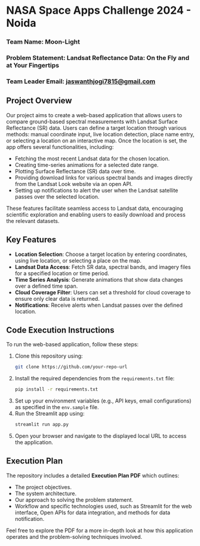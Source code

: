 # NASA Space Apps Challenge 2024 - Noida

### **Team Name**: Moon-Light  
### **Problem Statement**: Landsat Reflectance Data: On the Fly and at Your Fingertips  
### **Team Leader Email**: jaswanthjogi7815@gmail.com

## Project Overview
Our project aims to create a web-based application that allows users to compare ground-based spectral measurements with Landsat Surface Reflectance (SR) data. Users can define a target location through various methods: manual coordinate input, live location detection, place name entry, or selecting a location on an interactive map. Once the location is set, the app offers several functionalities, including:

- Fetching the most recent Landsat data for the chosen location.
- Creating time-series animations for a selected date range.
- Plotting Surface Reflectance (SR) data over time.
- Providing download links for various spectral bands and images directly from the Landsat Look website via an open API.
- Setting up notifications to alert the user when the Landsat satellite passes over the selected location.

These features facilitate seamless access to Landsat data, encouraging scientific exploration and enabling users to easily download and process the relevant datasets.

## Key Features
- **Location Selection**: Choose a target location by entering coordinates, using live location, or selecting a place on the map.
- **Landsat Data Access**: Fetch SR data, spectral bands, and imagery files for a specified location or time period.
- **Time Series Analysis**: Generate animations that show data changes over a defined time span.
- **Cloud Coverage Filter**: Users can set a threshold for cloud coverage to ensure only clear data is returned.
- **Notifications**: Receive alerts when Landsat passes over the defined location.

## Code Execution Instructions

To run the web-based application, follow these steps:

1. Clone this repository using:
   ```bash
   git clone https://github.com/your-repo-url
   ```
2. Install the required dependencies from the `requirements.txt` file:
   ```bash
   pip install -r requirements.txt
   ```
3. Set up your environment variables (e.g., API keys, email configurations) as specified in the `env.sample` file.
4. Run the Streamlit app using:
   ```bash
   streamlit run app.py
   ```
5. Open your browser and navigate to the displayed local URL to access the application.

## Execution Plan
The repository includes a detailed **Execution Plan PDF** which outlines:

- The project objectives.
- The system architecture.
- Our approach to solving the problem statement.
- Workflow and specific technologies used, such as Streamlit for the web interface, Open APIs for data integration, and methods for data notification.

Feel free to explore the PDF for a more in-depth look at how this application operates and the problem-solving techniques involved.
